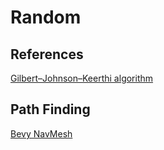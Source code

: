 # Random

## References

[Gilbert–Johnson–Keerthi algorithm](https://computerwebsite.net/writing/gjk)

## Path Finding
[Bevy NavMesh](https://github.com/vleue/vleue_navigator)
